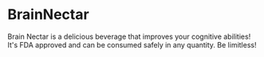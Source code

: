 # BrainNectar
Brain Nectar is a delicious beverage that improves your cognitive abilities! It's FDA approved and can be consumed safely in any quantity. Be limitless!
